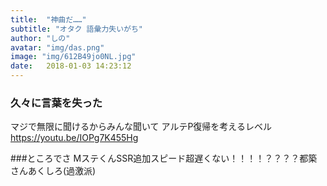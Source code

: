 ```yaml
---
title:  "神曲だ……"
subtitle: "オタク 語彙力失いがち"
author: "しの"
avatar: "img/das.png"
image: "img/612B49jo0NL.jpg"
date:   2018-01-03 14:23:12
---
```


### 久々に言葉を失った
マジで無限に聞けるからみんな聞いて アルテP復帰を考えるレベル https://youtu.be/IOPg7K455Hg

###ところでさ
MステくんSSR追加スピード超遅くない！！！！？？？？都築さんあくしろ(過激派)
